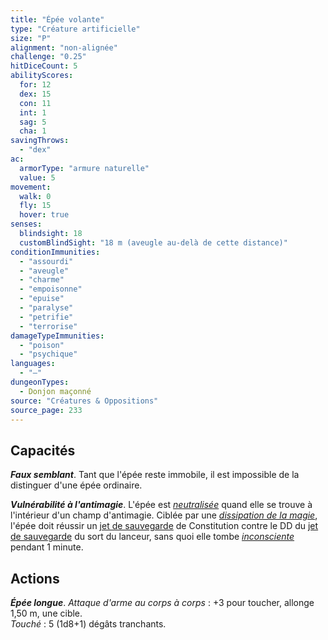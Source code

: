 ```yaml
---
title: "Épée volante"
type: "Créature artificielle"
size: "P"
alignment: "non-alignée"
challenge: "0.25"
hitDiceCount: 5
abilityScores:
  for: 12
  dex: 15
  con: 11
  int: 1
  sag: 5
  cha: 1
savingThrows:
  - "dex"
ac:
  armorType: "armure naturelle"
  value: 5
movement:
  walk: 0
  fly: 15
  hover: true
senses:
  blindsight: 18
  customBlindSight: "18 m (aveugle au-delà de cette distance)"
conditionImmunities:
  - "assourdi"
  - "aveugle"
  - "charme"
  - "empoisonne"
  - "epuise"
  - "paralyse"
  - "petrifie"
  - "terrorise"
damageTypeImmunities:
  - "poison"
  - "psychique"
languages:
  - "—"
dungeonTypes:
  - Donjon maçonné
source: "Créatures & Oppositions"
source_page: 233
---
```

## Capacités
_**Faux semblant**_. Tant que l'épée reste immobile, il est impossible de la distinguer d'une épée ordinaire.

_**Vulnérabilité à l'antimagie**_. L'épée est [_neutralisée_](/gerer-la-sante-du-personnage/#neutralise) quand elle se trouve à l'intérieur d'un champ d'antimagie. Ciblée par une [_dissipation de la magie_](/grimoire/dissipation-de-la-magie/), l'épée doit réussir un [jet de sauvegarde](/utiliser-les-caracteristiques/#jets-de-sauvegarde) de Constitution contre le DD du [jet de sauvegarde](/utiliser-les-caracteristiques/#jets-de-sauvegarde) du sort du lanceur, sans quoi elle tombe [_inconsciente_](/gerer-la-sante-du-personnage/#inconscient) pendant 1 minute.

## Actions
_**Épée longue**_. _Attaque d'arme au corps à corps_ : +3 pour toucher, allonge 1,50 m, une cible.  
_Touché_ : 5 (1d8+1) dégâts tranchants.

